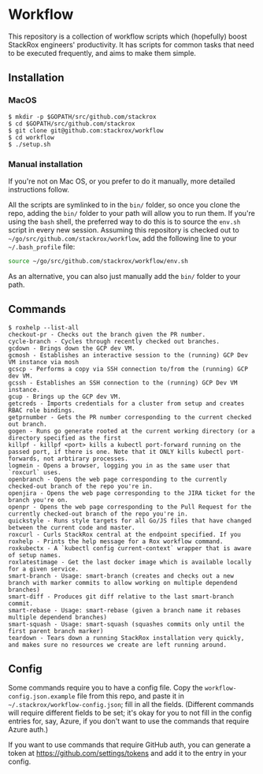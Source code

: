 # Workflow
This repository is a collection of workflow scripts which (hopefully) boost StackRox engineers' productivity. It has scripts for common tasks that need to be executed frequently, and aims to make them simple.

## Installation

### MacOS

```
$ mkdir -p $GOPATH/src/github.com/stackrox
$ cd $GOPATH/src/github.com/stackrox
$ git clone git@github.com:stackrox/workflow
$ cd workflow
$ ./setup.sh
```

### Manual installation

If you're not on Mac OS, or you prefer to do it manually, more detailed instructions follow.

All the scripts are symlinked to in the `bin/` folder, so once you clone the repo, adding the `bin/` folder to your path will allow you to run them. If you're using the `bash` shell, the preferred way to do this is to source the `env.sh` script in every new session. Assuming this repository is checked out to `~/go/src/github.com/stackrox/workflow`, add the following line to your `~/.bash_profile` file:

```sh
source ~/go/src/github.com/stackrox/workflow/env.sh
```

As an alternative, you can also just manually add the `bin/` folder to your path.

## Commands

```
$ roxhelp --list-all
checkout-pr - Checks out the branch given the PR number.
cycle-branch - Cycles through recently checked out branches.
gcdown - Brings down the GCP dev VM.
gcmosh - Establishes an interactive session to the (running) GCP Dev VM instance via mosh
gcscp - Performs a copy via SSH connection to/from the (running) GCP dev VM.
gcssh - Establishes an SSH connection to the (running) GCP Dev VM instance.
gcup - Brings up the GCP dev VM.
getcreds - Imports credentials for a cluster from setup and creates RBAC role bindings.
getprnumber - Gets the PR number corresponding to the current checked out branch.
gogen - Runs go generate rooted at the current working directory (or a directory specified as the first
killpf - killpf <port> kills a kubectl port-forward running on the passed port, if there is one. Note that it ONLY kills kubectl port-forwards, not arbtirary processes.
logmein - Opens a browser, logging you in as the same user that `roxcurl` uses.
openbranch - Opens the web page corresponding to the currently checked-out branch of the repo you're in.
openjira - Opens the web page corresponding to the JIRA ticket for the branch you're on.
openpr - Opens the web page corresponding to the Pull Request for the currently checked-out branch of the repo you're in.
quickstyle - Runs style targets for all Go/JS files that have changed between the current code and master.
roxcurl - Curls StackRox central at the endpoint specified. If you
roxhelp - Prints the help message for a Rox workflow command.
roxkubectx - A `kubectl config current-context` wrapper that is aware of setup names.
roxlatestimage - Get the last docker image which is available locally for a given service.
smart-branch - Usage: smart-branch (creates and checks out a new branch with marker commits to allow working on multiple dependend branches)
smart-diff - Produces git diff relative to the last smart-branch commit.
smart-rebase - Usage: smart-rebase (given a branch name it rebases multiple dependend branches)
smart-squash - Usage: smart-squash (squashes commits only until the first parent branch marker)
teardown - Tears down a running StackRox installation very quickly, and makes sure no resources we create are left running around.
```

## Config

Some commands require you to have a config file. Copy the `workflow-config.json.example` file from this repo,
and paste it in `~/.stackrox/workflow-config.json`; fill in all the fields.
(Different commands will require different fields to be set; it's okay for you to not fill in the config entries for,
say, Azure, if you don't want to use the commands that require Azure auth.)

If you want to use commands that require GitHub auth, you can generate a token at https://github.com/settings/tokens and add it to the entry in your config.

